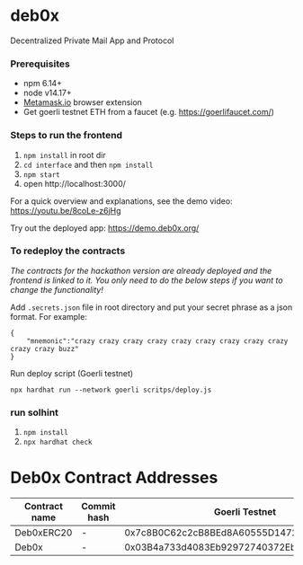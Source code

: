 # deb0x
Decentralized Private Mail App and Protocol

### Prerequisites
* npm 6.14+
* node v14.17+
* [Metamask.io](https://metamask.io) browser extension
* Get goerli testnet ETH from a faucet (e.g. https://goerlifaucet.com/)

### Steps to run the frontend

1. `npm install` in root dir
2. `cd interface` and then `npm install`
3. `npm start`
4. open http://localhost:3000/

For a quick overview and explanations, see the demo video: https://youtu.be/8coLe-z6jHg 

Try out the deployed app: https://demo.deb0x.org/

### To redeploy the contracts
_The contracts for the hackathon version are already deployed and the frontend is linked to it. You only need to do the below steps if you want to change the functionality!_

Add `.secrets.json` file in root directory and put your secret phrase as a json format. For example:
```
{
    "mnemonic":"crazy crazy crazy crazy crazy crazy crazy crazy crazy crazy crazy buzz"
}
```

Run deploy script (Goerli testnet)
```
npx hardhat run --network goerli scritps/deploy.js
```

### run solhint
1. `npm install` 
2. `npx hardhat check`


# Deb0x Contract Addresses 

| Contract name            | Commit hash | Goerli Testnet                                 | Mainnet                                |
| ------------------------ | ----------- | ------------------------------------------- | ------------------------------------------ | 
| Deb0xERC20               |  -          | 0x7c8B0C62c2cB8BEd8A60555D14722ACFf4D760e5 |  |
| Deb0x                    |  -          | 0x03B4a733d4083Eb92972740372Eb05664c937136  |  |

